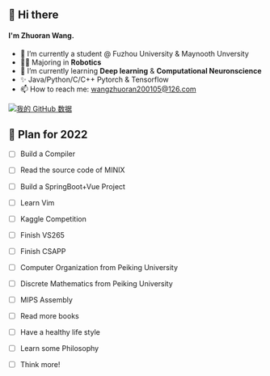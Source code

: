 ## 👋 Hi there 

#### I'm Zhuoran Wang.

- 🔭 I’m currently a student @ Fuzhou University & Maynooth Unversity
- 👨‍🎓 Majoring in **Robotics** 
- 🌱 I’m currently learning **Deep learning** & **Computational Neuronscience**
- ✨ Java/Python/C/C++   Pytorch & Tensorflow
- 📫 How to reach me: wangzhuoran200105@126.com

  
[![我的 GitHub 数据](https://github-readme-stats.vercel.app/api?username=wang-zhuoran)]()

## 🎯 Plan for 2022
- [ ] Build a Compiler
- [ ] Read the source code of MINIX
- [ ] Build a SpringBoot+Vue Project
- [ ] Learn Vim
- [ ] Kaggle Competition
- [ ] Finish VS265
- [ ] Finish CSAPP
- [ ] Computer Organization from Peiking University
- [ ] Discrete Mathematics from Peiking University
- [ ] MIPS Assembly
- [ ] Read more books
- [ ] Have a healthy life style
- [ ] Learn some Philosophy
- [ ] Think more!


